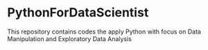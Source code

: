 # PythonForDataScientist
This repository contains codes the apply Python with focus on Data Manipulation and Exploratory Data Analysis 
